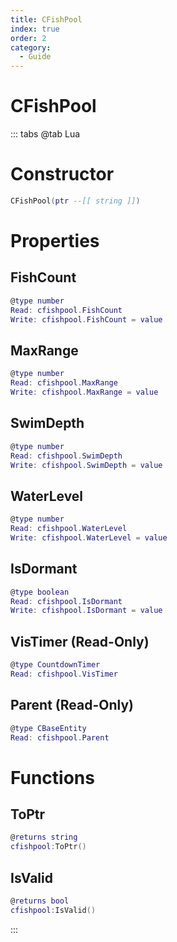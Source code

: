 ```yaml
---
title: CFishPool
index: true
order: 2
category:
  - Guide
---
```


# CFishPool

::: tabs
@tab Lua
# Constructor
```lua
CFishPool(ptr --[[ string ]])
```
# Properties
## FishCount 
```lua
@type number
Read: cfishpool.FishCount
Write: cfishpool.FishCount = value
```
## MaxRange 
```lua
@type number
Read: cfishpool.MaxRange
Write: cfishpool.MaxRange = value
```
## SwimDepth 
```lua
@type number
Read: cfishpool.SwimDepth
Write: cfishpool.SwimDepth = value
```
## WaterLevel 
```lua
@type number
Read: cfishpool.WaterLevel
Write: cfishpool.WaterLevel = value
```
## IsDormant 
```lua
@type boolean
Read: cfishpool.IsDormant
Write: cfishpool.IsDormant = value
```
## VisTimer (Read-Only)
```lua
@type CountdownTimer
Read: cfishpool.VisTimer
```
## Parent (Read-Only)
```lua
@type CBaseEntity
Read: cfishpool.Parent
```
# Functions
## ToPtr
```lua
@returns string
cfishpool:ToPtr()
```
## IsValid
```lua
@returns bool
cfishpool:IsValid()
```

:::